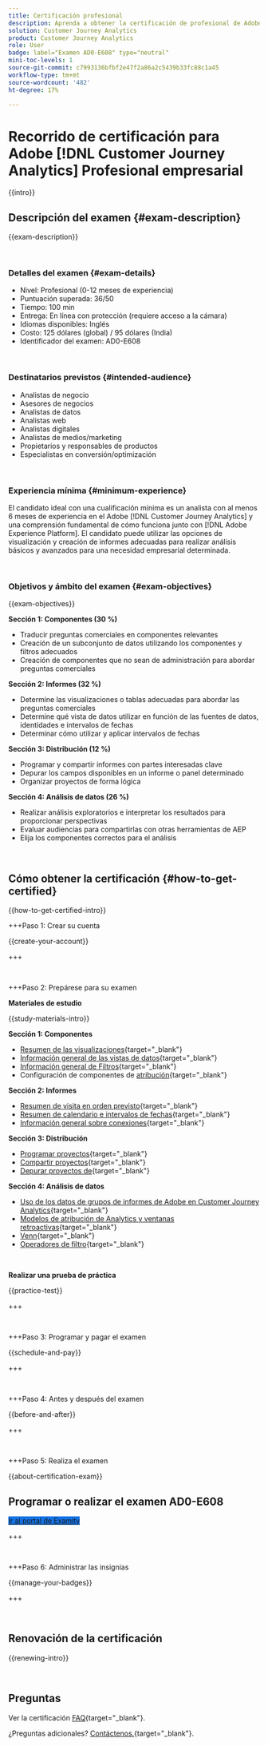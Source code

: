 ```yaml
---
title: Certificación profesional
description: Aprenda a obtener la certificación de profesional de Adobe en [!DNL Customer Journey Analytics]
solution: Customer Journey Analytics
product: Customer Journey Analytics
role: User
badge: label="Examen AD0-E608" type="neutral"
mini-toc-levels: 1
source-git-commit: c7993136bfbf2e47f2a86a2c5439b33fc88c1a45
workflow-type: tm+mt
source-wordcount: '482'
ht-degree: 17%

---
```


# Recorrido de certificación para Adobe [!DNL Customer Journey Analytics] Profesional empresarial

{{intro}}

## Descripción del examen {#exam-description}

{{exam-description}}

<br>

### Detalles del examen {#exam-details}

* Nivel: Profesional (0-12 meses de experiencia)
* Puntuación superada: 36/50
* Tiempo: 100 min
* Entrega: En línea con protección (requiere acceso a la cámara)
* Idiomas disponibles: Inglés
* Costo: 125 dólares (global) / 95 dólares (India)
* Identificador del examen: AD0-E608

<br>

### Destinatarios previstos {#intended-audience}

* Analistas de negocio
* Asesores de negocios
* Analistas de datos
* Analistas web
* Analistas digitales
* Analistas de medios/marketing
* Propietarios y responsables de productos
* Especialistas en conversión/optimización

<br>

### Experiencia mínima {#minimum-experience}

El candidato ideal con una cualificación mínima es un analista con al menos 6 meses de experiencia en el Adobe [!DNL Customer Journey Analytics] y una comprensión fundamental de cómo funciona junto con [!DNL Adobe Experience Platform]. El candidato puede utilizar las opciones de visualización y creación de informes adecuadas para realizar análisis básicos y avanzados para una necesidad empresarial determinada.

<br>

### Objetivos y ámbito del examen {#exam-objectives}

{{exam-objectives}}

**Sección 1: Componentes (30 %)**

* Traducir preguntas comerciales en componentes relevantes
* Creación de un subconjunto de datos utilizando los componentes y filtros adecuados
* Creación de componentes que no sean de administración para abordar preguntas comerciales

**Sección 2: Informes (32 %)**

* Determine las visualizaciones o tablas adecuadas para abordar las preguntas comerciales
* Determine qué vista de datos utilizar en función de las fuentes de datos, identidades e intervalos de fechas
* Determinar cómo utilizar y aplicar intervalos de fechas

**Sección 3: Distribución (12 %)**

* Programar y compartir informes con partes interesadas clave
* Depurar los campos disponibles en un informe o panel determinado
* Organizar proyectos de forma lógica

**Sección 4: Análisis de datos (26 %)**

* Realizar análisis exploratorios e interpretar los resultados para proporcionar perspectivas
* Evaluar audiencias para compartirlas con otras herramientas de AEP
* Elija los componentes correctos para el análisis

<br>

## Cómo obtener la certificación {#how-to-get-certified}

{{how-to-get-certified-intro}}

+++Paso 1: Crear su cuenta

{{create-your-account}}

+++

<br>

+++Paso 2: Prepárese para su examen

**Materiales de estudio**

{{study-materials-intro}}

**Sección 1: Componentes**

* [Resumen de las visualizaciones](https://experienceleague.adobe.com/docs/analytics-platform/using/cja-workspace/visualizations/freeform-analysis-visualizations.html){target="_blank"}
* [Información general de las vistas de datos](https://experienceleague.adobe.com/docs/analytics-platform/using/cja-dataviews/data-views.html?lang=es){target="_blank"}
* [Información general de Filtros](https://experienceleague.adobe.com/docs/analytics-platform/using/cja-components/cja-filters/filters-overview.html?lang=es){target="_blank"}
* Configuración de componentes de [atribución](https://experienceleague.adobe.com/docs/analytics-platform/using/cja-dataviews/component-settings/attribution.html){target="_blank"}

**Sección 2: Informes**

* [Resumen de visita en orden previsto](https://experienceleague.adobe.com/docs/analytics-platform/using/cja-workspace/visualizations/fallout/fallout-flow.html){target="_blank"}
* [Resumen de calendario e intervalos de fechas](https://experienceleague.adobe.com/docs/analytics-platform/using/cja-components/cja-date-ranges/calendar.html){target="_blank"}
* [Información general sobre conexiones](https://experienceleague.adobe.com/docs/analytics-platform/using/cja-connections/overview.html?lang=es){target="_blank"}

**Sección 3: Distribución**

* [Programar proyectos](https://experienceleague.adobe.com/docs/analytics-platform/using/cja-workspace/curate-share/t-schedule-report.html?lang=es){target="_blank"}
* [Compartir proyectos](https://experienceleague.adobe.com/docs/analytics-platform/using/cja-workspace/curate-share/share-projects.html?lang=es){target="_blank"}
* [Depurar proyectos de](https://experienceleague.adobe.com/docs/analytics-platform/using/cja-workspace/curate-share/curate.html){target="_blank"}

**Sección 4: Análisis de datos**

* [Uso de los datos de grupos de informes de Adobe en Customer Journey Analytics](https://experienceleague.adobe.com/docs/analytics-platform/using/compare-aa-cja/cja-aa-comparison/aa-data-in-cja.html){target="_blank"}
* [Modelos de atribución de Analytics y ventanas retroactivas](https://experienceleague.adobe.com/docs/analytics/analyze/analysis-workspace/attribution/models.html?lang=en%22%3ehttps://experienceleague.adobe.com/docs/analytics/analyze/analysis-workspace/attribution/models.html){target="_blank"}
* [Venn](https://experienceleague.adobe.com/docs/analytics/analyze/analysis-workspace/visualizations/venn.html?lang=es){target="_blank"}
* [Operadores de filtro](https://experienceleague.adobe.com/docs/analytics-platform/using/cja-components/cja-filters/operators.html){target="_blank"}

<br>

**Realizar una prueba de práctica**

{{practice-test}}

+++

<br>

+++Paso 3: Programar y pagar el examen

{{schedule-and-pay}}

+++

<br>

+++Paso 4: Antes y después del examen

{{before-and-after}}

+++

<br>

+++Paso 5: Realiza el examen

{{about-certification-exam}}

## Programar o realizar el examen AD0-E608

<a href="https://www.certmetrics.com/adobe/candidate/examity_sso.aspx?eid=AD0-E608" target="_blank" class="spectrum-Button spectrum-Button--fill spectrum-Button--accent spectrum-Button--sizeM is-margin-bottom-big-big at-element-click-tracking" style="background-color:#1473E6">

<span class="spectrum-Button-label has-no-wrap">
   Ir al portal de Examity
</span>
</a>

+++

<br>

+++Paso 6: Administrar las insignias

{{manage-your-badges}}

+++

<br>

## Renovación de la certificación

{{renewing-intro}}

<br>

## Preguntas

Ver la certificación [FAQ](https://experienceleague.adobe.com/docs/certification/certification/faq.html){target="_blank"}.

¿Preguntas adicionales? [Contáctenos.](mailto:certif@adobe.com){target="_blank"}.
